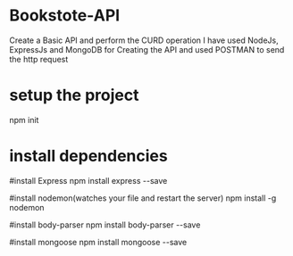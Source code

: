 # Bookstote-API
Create a Basic API and perform the CURD operation
I have used NodeJs, ExpressJs and MongoDB for Creating the API and used POSTMAN to send the http request

# setup the project
npm init


# install dependencies

#install Express
npm install express --save

#install nodemon(watches your file and restart the server)
npm install -g nodemon

#install body-parser
npm install body-parser --save

#install mongoose
npm install mongoose --save

